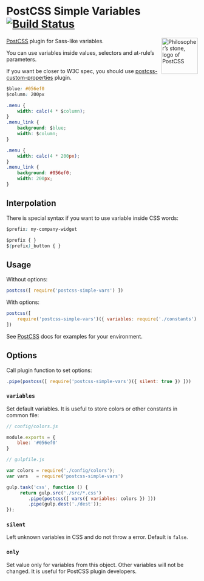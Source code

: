 # PostCSS Simple Variables [![Build Status](https://travis-ci.org/postcss/postcss-simple-vars.svg)](https://travis-ci.org/postcss/postcss-simple-vars)

<img align="right" width="95" height="95" src="http://postcss.github.io/postcss/logo.svg" title="Philosopher’s stone, logo of PostCSS">

[PostCSS] plugin for Sass-like variables.

You can use variables inside values, selectors and at-rule’s parameters.

If you want be closer to W3C spec, you should use [postcss-custom-properties] plugin.

```css
$blue: #056ef0
$column: 200px

.menu {
    width: calc(4 * $column);
}
.menu_link {
    background: $blue;
    width: $column;
}
```

```css
.menu {
    width: calc(4 * 200px);
}
.menu_link {
    background: #056ef0;
    width: 200px;
}
```

[PostCSS]: https://github.com/postcss/postcss
[postcss-custom-properties]: https://github.com/postcss/postcss-custom-properties

## Interpolation

There is special syntax if you want to use variable inside CSS words:

```css
$prefix: my-company-widget

$prefix { }
$(prefix)_button { }
```

## Usage

Without options:

```js
postcss([ require('postcss-simple-vars') ])
```

With options:

```js
postcss([
    require('postcss-simple-vars')({ variables: require('./constants') })
])
```

See [PostCSS] docs for examples for your environment.

## Options

Call plugin function to set options:

```js
.pipe(postcss([ require('postcss-simple-vars')({ silent: true }) ]))
```

### `variables`

Set default variables. It is useful to store colors or other constants
in common file:

```js
// config/colors.js

module.exports = {
    blue: '#056ef0'
}

// gulpfile.js

var colors = require('./config/colors');
var vars   = require('postcss-simple-vars')

gulp.task('css', function () {
     return gulp.src('./src/*.css')
        .pipe(postcss([ vars({ variables: colors }) ]))
        .pipe(gulp.dest('./dest'));
});
```

### `silent`

Left unknown variables in CSS and do not throw a error. Default is `false`.

### `only`

Set value only for variables from this object.
Other variables will not be changed. It is useful for PostCSS plugin developers.
